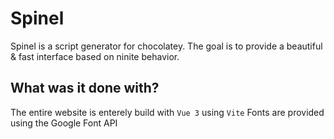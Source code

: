 # Spinel

Spinel is a script generator for chocolatey. The goal is to provide a beautiful & fast interface based on ninite behavior.

## What was it done with?

The entire website is enterely build with `Vue 3` using `Vite`
Fonts are provided using the Google Font API
